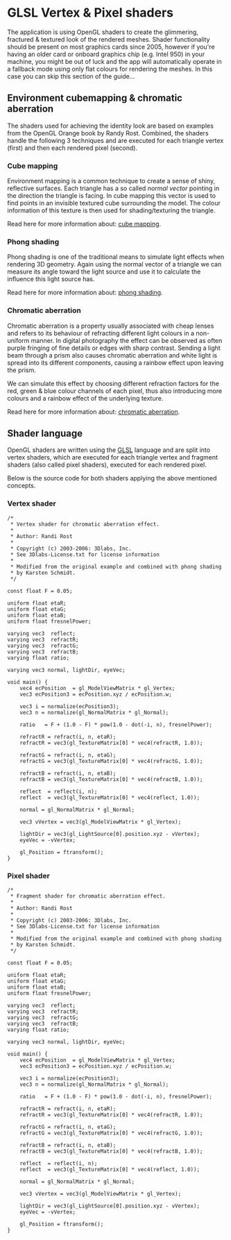 # GLSL Vertex & Pixel shaders #

The application is using OpenGL shaders to create the glimmering, fractured & textured look of the rendered meshes. Shader functionality should be present on most graphics cards since 2005, however if you're having an older card or onboard graphics chip (e.g. Intel 950) in your machine, you might be out of luck and the app will automatically operate in a fallback mode using only flat colours for rendering the meshes. In this case you can skip this section of the guide...

## Environment cubemapping & chromatic aberration ##

The shaders used for achieving the identity look are based on examples from the OpenGL Orange book by Randy Rost. Combined, the shaders handle the following 3 techniques and are executed for each triangle vertex (first) and then each rendered pixel (second).

### Cube mapping ###

Environment mapping is a common technique to create a sense of shiny, reflective surfaces. Each triangle has a so called _normal vector_ pointing in the direction the triangle is facing. In cube mapping this vector is used to find points in an invisible textured cube surrounding the model. The colour information of this texture is then used for shading/texturing the triangle.

Read here for more information about: [cube mapping](http://en.wikipedia.org/wiki/Cube_map).

### Phong shading ###

Phong shading is one of the traditional means to simulate light effects when rendering 3D geometry. Again using the normal vector of a triangle we can measure its angle toward the light source and use it to calculate the influence this light source has.

Read here for more information about: [phong shading](http://en.wikipedia.org/wiki/Phong_shading).

### Chromatic aberration ###

Chromatic aberration is a property usually associated with cheap lenses and refers to its behaviour of refracting different light colours in a non-uniform manner. In digital photography the effect can be observed as often purple fringing of fine details or edges with sharp contrast. Sending a light beam through a prism also causes chromatic aberration and white light is spread into its different components, causing a rainbow effect upon leaving the prism.

We can simulate this effect by choosing different refraction factors for the red, green & blue colour channels of each pixel, thus also introducing more colours and a rainbow effect of the underlying texture.

Read here for more information about: [chromatic aberration](http://en.wikipedia.org/wiki/Chromatic_aberration).

## Shader language ##

OpenGL shaders are written using the [GLSL](http://en.wikipedia.org/wiki/GLSL) language and are split into vertex shaders, which are executed for each triangle vertex and fragment shaders (also called pixel shaders), executed for each rendered pixel.

Below is the source code for both shaders applying the above mentioned concepts.

### Vertex shader ###

```
/*
 * Vertex shader for chromatic aberration effect.
 *
 * Author: Randi Rost
 *
 * Copyright (c) 2003-2006: 3Dlabs, Inc.
 * See 3Dlabs-License.txt for license information
 *
 * Modified from the original example and combined with phong shading
 * by Karsten Schmidt.
 */

const float F = 0.05;

uniform float etaR;
uniform float etaG;
uniform float etaB;
uniform float fresnelPower;

varying vec3  reflect;
varying vec3  refractR;
varying vec3  refractG;
varying vec3  refractB;
varying float ratio;

varying vec3 normal, lightDir, eyeVec;

void main() {
    vec4 ecPosition  = gl_ModelViewMatrix * gl_Vertex;
    vec3 ecPosition3 = ecPosition.xyz / ecPosition.w;

    vec3 i = normalize(ecPosition3);
    vec3 n = normalize(gl_NormalMatrix * gl_Normal);

    ratio   = F + (1.0 - F) * pow(1.0 - dot(-i, n), fresnelPower);

    refractR = refract(i, n, etaR);
    refractR = vec3(gl_TextureMatrix[0] * vec4(refractR, 1.0));

    refractG = refract(i, n, etaG);
    refractG = vec3(gl_TextureMatrix[0] * vec4(refractG, 1.0));

    refractB = refract(i, n, etaB);
    refractB = vec3(gl_TextureMatrix[0] * vec4(refractB, 1.0));

    reflect  = reflect(i, n);
    reflect  = vec3(gl_TextureMatrix[0] * vec4(reflect, 1.0));

    normal = gl_NormalMatrix * gl_Normal;

    vec3 vVertex = vec3(gl_ModelViewMatrix * gl_Vertex);

    lightDir = vec3(gl_LightSource[0].position.xyz - vVertex);
    eyeVec = -vVertex;
    
    gl_Position = ftransform();
}
```

### Pixel shader ###

```
/*
 * Fragment shader for chromatic aberration effect.
 *
 * Author: Randi Rost
 *
 * Copyright (c) 2003-2006: 3Dlabs, Inc.
 * See 3Dlabs-License.txt for license information
 *
 * Modified from the original example and combined with phong shading
 * by Karsten Schmidt.
 */

const float F = 0.05;

uniform float etaR;
uniform float etaG;
uniform float etaB;
uniform float fresnelPower;

varying vec3  reflect;
varying vec3  refractR;
varying vec3  refractG;
varying vec3  refractB;
varying float ratio;

varying vec3 normal, lightDir, eyeVec;

void main() {
    vec4 ecPosition  = gl_ModelViewMatrix * gl_Vertex;
    vec3 ecPosition3 = ecPosition.xyz / ecPosition.w;

    vec3 i = normalize(ecPosition3);
    vec3 n = normalize(gl_NormalMatrix * gl_Normal);

    ratio   = F + (1.0 - F) * pow(1.0 - dot(-i, n), fresnelPower);

    refractR = refract(i, n, etaR);
    refractR = vec3(gl_TextureMatrix[0] * vec4(refractR, 1.0));

    refractG = refract(i, n, etaG);
    refractG = vec3(gl_TextureMatrix[0] * vec4(refractG, 1.0));

    refractB = refract(i, n, etaB);
    refractB = vec3(gl_TextureMatrix[0] * vec4(refractB, 1.0));

    reflect  = reflect(i, n);
    reflect  = vec3(gl_TextureMatrix[0] * vec4(reflect, 1.0));

    normal = gl_NormalMatrix * gl_Normal;

    vec3 vVertex = vec3(gl_ModelViewMatrix * gl_Vertex);

    lightDir = vec3(gl_LightSource[0].position.xyz - vVertex);
    eyeVec = -vVertex;
    
    gl_Position = ftransform();
}
```